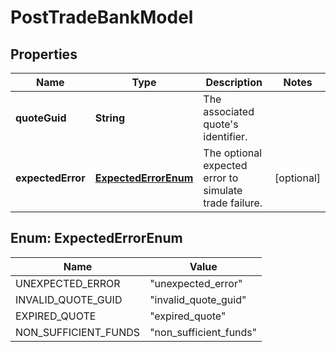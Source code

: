 

# PostTradeBankModel


## Properties

Name | Type | Description | Notes
------------ | ------------- | ------------- | -------------
**quoteGuid** | **String** | The associated quote&#39;s identifier. | 
**expectedError** | [**ExpectedErrorEnum**](#ExpectedErrorEnum) | The optional expected error to simulate trade failure. |  [optional]



## Enum: ExpectedErrorEnum

Name | Value
---- | -----
UNEXPECTED_ERROR | &quot;unexpected_error&quot;
INVALID_QUOTE_GUID | &quot;invalid_quote_guid&quot;
EXPIRED_QUOTE | &quot;expired_quote&quot;
NON_SUFFICIENT_FUNDS | &quot;non_sufficient_funds&quot;



